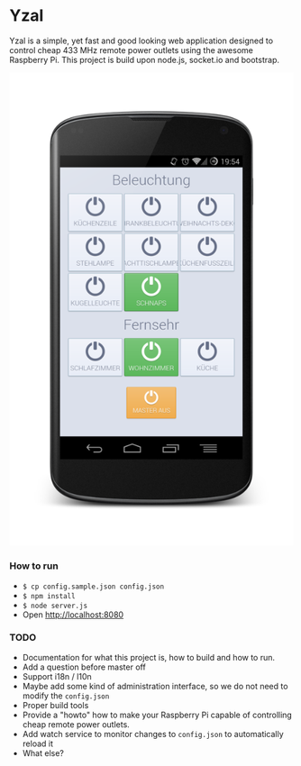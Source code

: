 Yzal
=========

Yzal is a simple, yet fast and good looking web application designed to control cheap 433 MHz remote power outlets using the awesome Raspberry Pi. This project is build upon node.js, socket.io and bootstrap.

![yzal-node on a mobile device](https://github.com/cwildfoerster/yzal-node/raw/master/screenshot.png)

### How to run
* `$ cp config.sample.json config.json`
* `$ npm install`
* `$ node server.js`
* Open [http://localhost:8080](http://localhost:8080)

### TODO
* Documentation for what this project is, how to build and how to run.
* Add a question before master off
* Support i18n / l10n
* Maybe add some kind of administration interface, so we do not need to modify the `config.json`
* Proper build tools
* Provide a "howto" how to make your Raspberry Pi capable of controlling cheap remote power outlets.
* Add watch service to monitor changes to `config.json` to automatically reload it
* What else?
